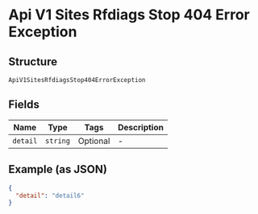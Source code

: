 
# Api V1 Sites Rfdiags Stop 404 Error Exception

## Structure

`ApiV1SitesRfdiagsStop404ErrorException`

## Fields

| Name | Type | Tags | Description |
|  --- | --- | --- | --- |
| `detail` | `string` | Optional | - |

## Example (as JSON)

```json
{
  "detail": "detail6"
}
```

